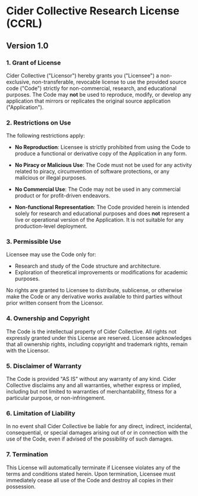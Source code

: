 
# Cider Collective Research License (CCRL)

## Version 1.0

### 1. **Grant of License**

Cider Collective ("Licensor") hereby grants you ("Licensee") a non-exclusive, non-transferable, revocable license to use the provided source code ("Code") strictly for non-commercial, research, and educational purposes. The Code may **not** be used to reproduce, modify, or develop any application that mirrors or replicates the original source application ("Application").

### 2. **Restrictions on Use**

The following restrictions apply:
   
- **No Reproduction**: Licensee is strictly prohibited from using the Code to produce a functional or derivative copy of the Application in any form.
  
- **No Piracy or Malicious Use**: The Code must not be used for any activity related to piracy, circumvention of software protections, or any malicious or illegal purposes.

- **No Commercial Use**: The Code may not be used in any commercial product or for profit-driven endeavors.

- **Non-functional Representation**: The Code provided herein is intended solely for research and educational purposes and does **not** represent a live or operational version of the Application. It is not suitable for any production-level deployment.

### 3. **Permissible Use**

Licensee may use the Code only for:
   
- Research and study of the Code structure and architecture.
- Exploration of theoretical improvements or modifications for academic purposes.
  
No rights are granted to Licensee to distribute, sublicense, or otherwise make the Code or any derivative works available to third parties without prior written consent from the Licensor.

### 4. **Ownership and Copyright**

The Code is the intellectual property of Cider Collective. All rights not expressly granted under this License are reserved. Licensee acknowledges that all ownership rights, including copyright and trademark rights, remain with the Licensor.

### 5. **Disclaimer of Warranty**

The Code is provided "AS IS" without any warranty of any kind. Cider Collective disclaims any and all warranties, whether express or implied, including but not limited to warranties of merchantability, fitness for a particular purpose, or non-infringement.

### 6. **Limitation of Liability**

In no event shall Cider Collective be liable for any direct, indirect, incidental, consequential, or special damages arising out of or in connection with the use of the Code, even if advised of the possibility of such damages.

### 7. **Termination**

This License will automatically terminate if Licensee violates any of the terms and conditions stated herein. Upon termination, Licensee must immediately cease all use of the Code and destroy all copies in their possession.
